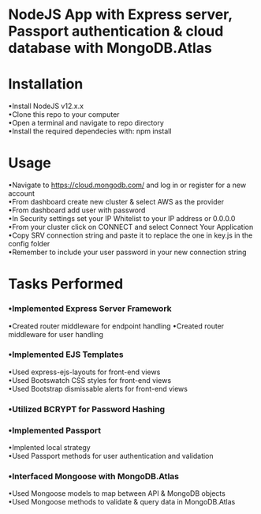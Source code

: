 # NodeJS App with Express server, Passport authentication & cloud database with MongoDB.Atlas

# Installation   
•Install NodeJS v12.x.x   
•Clone this repo to your computer    
•Open a terminal and navigate to repo directory    
•Install the required dependecies with: npm install

# Usage   
•Navigate to https://cloud.mongodb.com/ and log in or register for a new account  
•From dashboard create new cluster & select AWS as the provider  
•From dashboard add user with password      
•In Security settings set your IP Whitelist to your IP address or 0.0.0.0    
•From your cluster click on CONNECT and select Connect Your Application     
•Copy SRV connection string and paste it to replace the one in key.js in the config folder  
•Remember to include your user password in your new connection string


# Tasks Performed  
### •Implemented Express Server Framework  
•Created router middleware for endpoint handling
•Created router middleware for user handling
### •Implemented EJS Templates  
•Used express-ejs-layouts for front-end views  
•Used Bootswatch CSS styles for front-end views  
•Used Bootstrap dismissable alerts for front-end views
### •Utilized BCRYPT for Password Hashing
### •Implemented Passport
•Implented local strategy  
•Used Passport methods for user authentication and validation
### •Interfaced Mongoose with MongoDB.Atlas   
•Used Mongoose models to map between API & MongoDB objects  
•Used Mongoose methods to validate & query data in MongoDB.Atlas
